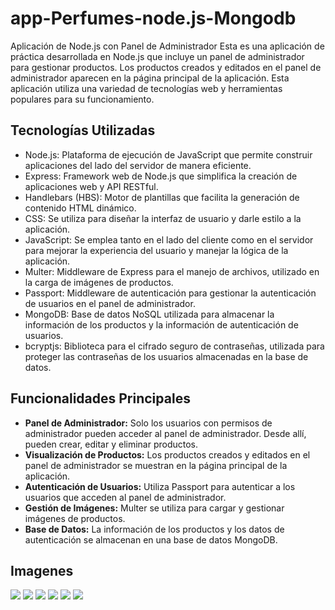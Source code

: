 # app-Perfumes-node.js-Mongodb
Aplicación de Node.js con Panel de Administrador
Esta es una aplicación de práctica desarrollada en Node.js que incluye un panel de administrador para gestionar productos. Los productos creados y editados en el panel de administrador aparecen en la página principal de la aplicación. Esta aplicación utiliza una variedad de tecnologías web y herramientas populares para su funcionamiento.

## Tecnologías Utilizadas
- Node.js: Plataforma de ejecución de JavaScript que permite construir aplicaciones del lado del servidor de manera eficiente.
- Express: Framework web de Node.js que simplifica la creación de aplicaciones web y API RESTful.
- Handlebars (HBS): Motor de plantillas que facilita la generación de contenido HTML dinámico.
- CSS: Se utiliza para diseñar la interfaz de usuario y darle estilo a la aplicación.
- JavaScript: Se emplea tanto en el lado del cliente como en el servidor para mejorar la experiencia del usuario y manejar la lógica de la aplicación.
- Multer: Middleware de Express para el manejo de archivos, utilizado en la carga de imágenes de productos.
- Passport: Middleware de autenticación para gestionar la autenticación de usuarios en el panel de administrador.
- MongoDB: Base de datos NoSQL utilizada para almacenar la información de los productos y la información de autenticación de usuarios.
- bcryptjs: Biblioteca para el cifrado seguro de contraseñas, utilizada para proteger las contraseñas de los usuarios almacenadas en la base de datos.
## Funcionalidades Principales

- **Panel de Administrador:** Solo los usuarios con permisos de administrador pueden acceder al panel de administrador. Desde allí, pueden crear, editar y eliminar productos.
- **Visualización de Productos:** Los productos creados y editados en el panel de administrador se muestran en la página principal de la aplicación.
- **Autenticación de Usuarios:** Utiliza Passport para autenticar a los usuarios que acceden al panel de administrador.
- **Gestión de Imágenes:** Multer se utiliza para cargar y gestionar imágenes de productos.
- **Base de Datos:** La información de los productos y los datos de autenticación se almacenan en una base de datos MongoDB.
## Imagenes 

<img src="https://github.com/TorresRichardtorrot/portafolio-estatico/blob/main/img/Boquets/1.png">
<img src="https://github.com/TorresRichardtorrot/portafolio-estatico/blob/main/img/Boquets/2.png">
<img src="https://github.com/TorresRichardtorrot/portafolio-estatico/blob/main/img/Boquets/3.png">
<img src="https://github.com/TorresRichardtorrot/portafolio-estatico/blob/main/img/Boquets/4.png">
<img src="https://github.com/TorresRichardtorrot/portafolio-estatico/blob/main/img/Boquets/5.png">
<img src="https://github.com/TorresRichardtorrot/portafolio-estatico/blob/main/img/Boquets/6.png">
